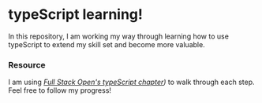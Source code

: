  
 # typeScript learning!

In this repository, I am working my way through learning how to use typeScript to extend my skill set and become more valuable.

### Resource

I am using *[Full Stack Open's typeScript chapter](https://fullstackopen.com/en/part9))* to walk through each step. Feel free to follow my progress!